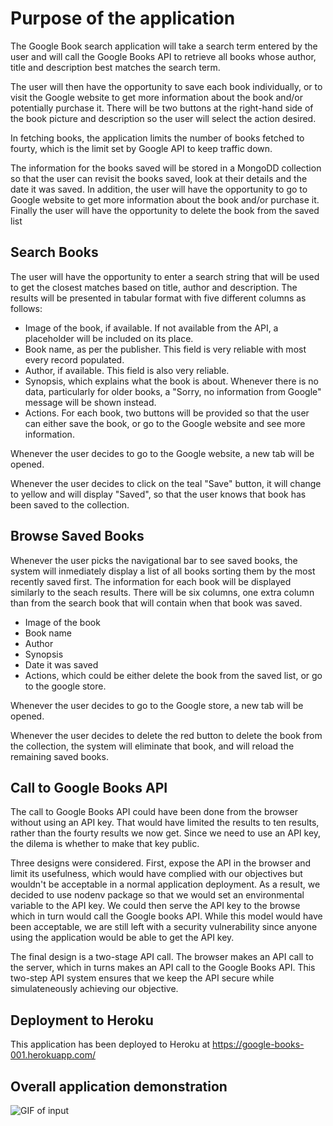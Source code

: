 # Purpose of the application

The Google Book search application will take a search term entered by the user and will call the Google Books API to retrieve all books whose author, title and description best matches the search term.  

The user will then have the opportunity to save each book individually, or to visit the Google website to get more information about the book and/or potentially purchase it.  There will be two buttons at the right-hand side of the book picture and description so the user will select the action desired.

In fetching books, the application limits the number of books fetched to fourty, which is the limit  set by Google API to keep traffic down.  

The information for the books saved will be stored in a MongoDD collection so that the user can revisit the books saved, look at their details and the date it was saved.  In addition, the user will have the opportunity to go to Google website to get more information about the book and/or purchase it.  Finally the user will have the opportunity to delete the book from the saved list

## Search Books

The user will have the opportunity to enter a search string that will be used to get the closest matches based on title, author and description.  The results will be presented in tabular format with five different columns as follows:

* Image of the book, if available.  If not available from the API, a placeholder will be included on its place.
* Book name, as per the publisher.  This field is very reliable with most every record populated.
* Author, if available.  This field is also very reliable.
* Synopsis, which explains what the book is about.  Whenever there is no data, particularly for older books, a "Sorry, no information from Google" message will be shown instead.
* Actions.  For each book, two buttons will be provided so that the user can either save the book, or go to the Google website and see more information.

Whenever the user decides to go to the Google website, a new tab will be opened.

Whenever the user decides to click on the teal "Save" button, it will change to yellow and will display "Saved", so that the user knows that book has been saved to the collection.

##  Browse Saved Books

Whenever the user picks the navigational bar to see saved books, the system will inmediately display a list of all books sorting them by the most recently saved first.  The information for each book will be displayed similarly to the seach results.  There will be six columns, one extra column than from the search book that will contain when that book was saved. 

*  Image of the book
*  Book name
*  Author
*  Synopsis
*  Date it was saved
*  Actions, which could be either delete the book from the saved list, or go to the google store.

Whenever the user decides to go to the Google store, a new tab will be opened.

Whenever the user decides to delete the red button to delete the book from the collection, the system will eliminate that book, and will reload the remaining saved books.

##  Call to Google Books API

The call to Google Books API could have been done from the browser without using an API key.  That would have limited the results to ten results, rather than the fourty results we now get.  Since we need to use an API key, the dilema is whether to make that key public.

Three designs were considered.  First, expose the API in the browser and limit its usefulness, which would have complied with our objectives but wouldn't be acceptable in a normal application deployment.  As a result, we decided to use nodenv package so that we would set an environmental variable to the API key.  We could then serve the API key to the browse which in turn would call the Google books API.  While this model would have been acceptable, we are still left with a security vulnerability since anyone using the application would be able to get the API key.

The final design is a two-stage API call.  The browser makes an API call to the server, which in turns makes an API call to the Google Books API.  This two-step API system ensures that we keep the API secure while simulateneously achieving our objective.

##  Deployment to Heroku

This application has been deployed to Heroku at https://google-books-001.herokuapp.com/

##  Overall application demonstration

![GIF of input](./google_books.gif)

